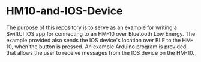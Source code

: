 # HM10-and-IOS-Device
The purpose of this repository is to serve as an example for writing a SwiftUI IOS app for connecting to an HM-10 over Bluetooth Low Energy. The example provided also sends the IOS device's location over BLE to the HM-10, when the button is pressed. An example Arduino program is provided that allows the user to receive messages from the IOS device on the HM-10.
